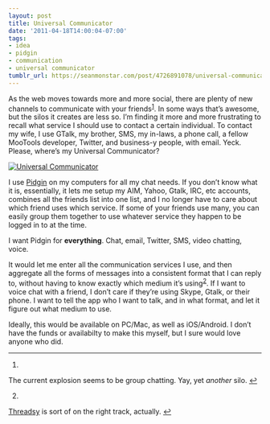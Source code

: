 ```yaml
---
layout: post
title: Universal Communicator
date: '2011-04-18T14:00:04-07:00'
tags:
- idea
- pidgin
- communication
- universal communicator
tumblr_url: https://seanmonstar.com/post/4726891078/universal-communicator
---
```

As the web moves towards more and more social, there are plenty of new channels to communicate with your friends<sup id="fnref:1"><a href="#fn:1" class="footnote-ref" role="doc-noteref">1</a></sup>. In some ways that’s awesome, but the silos it creates are less so. I’m finding it more and more frustrating to recall what service I should use to contact a certain individual. To contact my wife, I use GTalk, my brother, SMS, my in-laws, a phone call, a fellow MooTools developer, Twitter, and business-y people, with email. Yeck. Please, where’s my Universal Communicator?

[![Universal Communicator](https://64.media.tumblr.com/tumblr_ljo5ojllXg1qzek7l.jpg)](http://en.wikipedia.org/wiki/Communicator_(Star_Trek))

I use [Pidgin](http://www.pidgin.im/) on my computers for all my chat needs. If you don’t know what it is, essentially, it lets me setup my AIM, Yahoo, Gtalk, IRC, etc accounts, combines all the friends list into one list, and I no longer have to care about which friend uses which service. If some of your friends use many, you can easily group them together to use whatever service they happen to be logged in to at the time.

I want Pidgin for **everything**. Chat, email, Twitter, SMS, video chatting, voice.

It would let me enter all the communication services I use, and then aggregate all the forms of messages into a consistent format that I can reply to, without having to know exactly which medium it’s using<sup id="fnref:2"><a href="#fn:2" class="footnote-ref" role="doc-noteref">2</a></sup>. If I want to voice chat with a friend, I don’t care if they’re using Skype, Gtalk, or their phone. I want to tell the app who I want to talk, and in what format, and let it figure out what medium to use.

Ideally, this would be available on PC/Mac, as well as iOS/Android. I don’t have the funds or availabilty to make this myself, but I sure would love anyone who did.

* * *

1. 

The current explosion seems to be group chatting. Yay, yet _another_ silo.&nbsp;[↩︎](#fnref:1)

2. 

[Threadsy](http://threadsy.com) is sort of on the right track, actually.&nbsp;[↩︎](#fnref:2)

